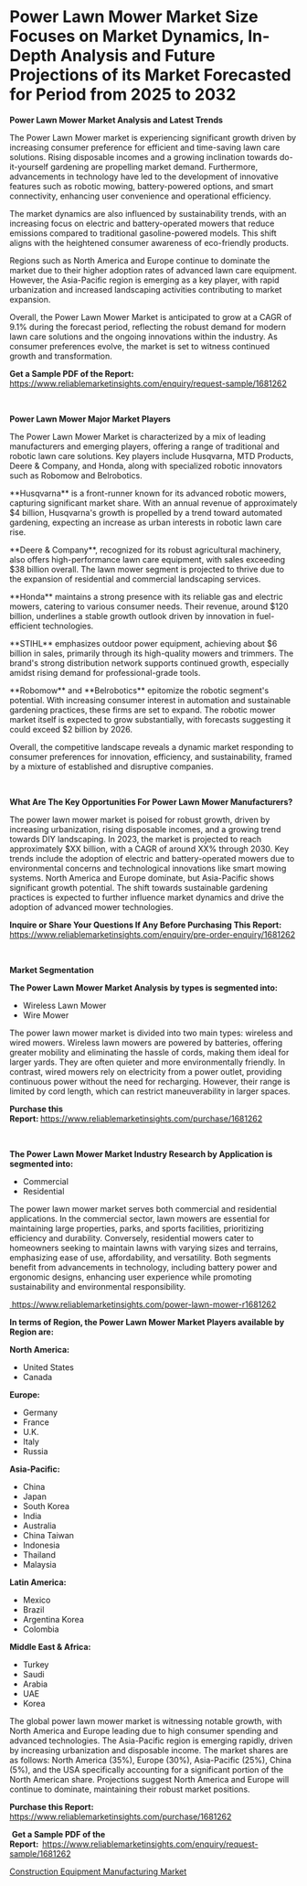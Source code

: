 <p><h1>Power Lawn Mower Market Size Focuses on Market Dynamics, In-Depth Analysis and Future Projections of its Market Forecasted for Period from 2025 to 2032</h1></p><p><strong>Power Lawn Mower Market Analysis and Latest Trends</strong></p>
<p><p>The Power Lawn Mower market is experiencing significant growth driven by increasing consumer preference for efficient and time-saving lawn care solutions. Rising disposable incomes and a growing inclination towards do-it-yourself gardening are propelling market demand. Furthermore, advancements in technology have led to the development of innovative features such as robotic mowing, battery-powered options, and smart connectivity, enhancing user convenience and operational efficiency.</p><p>The market dynamics are also influenced by sustainability trends, with an increasing focus on electric and battery-operated mowers that reduce emissions compared to traditional gasoline-powered models. This shift aligns with the heightened consumer awareness of eco-friendly products. </p><p>Regions such as North America and Europe continue to dominate the market due to their higher adoption rates of advanced lawn care equipment. However, the Asia-Pacific region is emerging as a key player, with rapid urbanization and increased landscaping activities contributing to market expansion.</p><p>Overall, the Power Lawn Mower Market is anticipated to grow at a CAGR of 9.1% during the forecast period, reflecting the robust demand for modern lawn care solutions and the ongoing innovations within the industry. As consumer preferences evolve, the market is set to witness continued growth and transformation.</p></p>
<p><strong>Get a Sample PDF of the Report:&nbsp;</strong> <a href="https://www.reliablemarketinsights.com/enquiry/request-sample/1681262?utm_campaign=2638&utm_medium=2&utm_source=Github&utm_content=ia&utm_term=22022025&utm_id=power-lawn-mower">https://www.reliablemarketinsights.com/enquiry/request-sample/1681262</a></p>
<p>&nbsp;</p>
<p><strong>Power Lawn Mower Major Market Players</strong></p>
<p><p>The Power Lawn Mower Market is characterized by a mix of leading manufacturers and emerging players, offering a range of traditional and robotic lawn care solutions. Key players include Husqvarna, MTD Products, Deere & Company, and Honda, along with specialized robotic innovators such as Robomow and Belrobotics.</p><p>**Husqvarna** is a front-runner known for its advanced robotic mowers, capturing significant market share. With an annual revenue of approximately $4 billion, Husqvarna's growth is propelled by a trend toward automated gardening, expecting an increase as urban interests in robotic lawn care rise.</p><p>**Deere & Company**, recognized for its robust agricultural machinery, also offers high-performance lawn care equipment, with sales exceeding $38 billion overall. The lawn mower segment is projected to thrive due to the expansion of residential and commercial landscaping services.</p><p>**Honda** maintains a strong presence with its reliable gas and electric mowers, catering to various consumer needs. Their revenue, around $120 billion, underlines a stable growth outlook driven by innovation in fuel-efficient technologies.</p><p>**STIHL** emphasizes outdoor power equipment, achieving about $6 billion in sales, primarily through its high-quality mowers and trimmers. The brand's strong distribution network supports continued growth, especially amidst rising demand for professional-grade tools.</p><p>**Robomow** and **Belrobotics** epitomize the robotic segment's potential. With increasing consumer interest in automation and sustainable gardening practices, these firms are set to expand. The robotic mower market itself is expected to grow substantially, with forecasts suggesting it could exceed $2 billion by 2026.</p><p>Overall, the competitive landscape reveals a dynamic market responding to consumer preferences for innovation, efficiency, and sustainability, framed by a mixture of established and disruptive companies.</p></p>
<p>&nbsp;</p>
<p><strong>What Are The Key Opportunities For Power Lawn Mower Manufacturers?</strong></p>
<p><p>The power lawn mower market is poised for robust growth, driven by increasing urbanization, rising disposable incomes, and a growing trend towards DIY landscaping. In 2023, the market is projected to reach approximately $XX billion, with a CAGR of around XX% through 2030. Key trends include the adoption of electric and battery-operated mowers due to environmental concerns and technological innovations like smart mowing systems. North America and Europe dominate, but Asia-Pacific shows significant growth potential. The shift towards sustainable gardening practices is expected to further influence market dynamics and drive the adoption of advanced mower technologies.</p></p>
<p><strong>Inquire or Share Your Questions If Any Before Purchasing This Report:</strong> <a href="https://www.reliablemarketinsights.com/enquiry/pre-order-enquiry/1681262?utm_campaign=2638&utm_medium=2&utm_source=Github&utm_content=ia&utm_term=22022025&utm_id=power-lawn-mower">https://www.reliablemarketinsights.com/enquiry/pre-order-enquiry/1681262</a></p>
<p>&nbsp;</p>
<p><strong>Market Segmentation</strong></p>
<p><strong>The Power Lawn Mower Market Analysis by types is segmented into:</strong></p>
<p><ul><li>Wireless Lawn Mower</li><li>Wire Mower</li></ul></p>
<p><p>The power lawn mower market is divided into two main types: wireless and wired mowers. Wireless lawn mowers are powered by batteries, offering greater mobility and eliminating the hassle of cords, making them ideal for larger yards. They are often quieter and more environmentally friendly. In contrast, wired mowers rely on electricity from a power outlet, providing continuous power without the need for recharging. However, their range is limited by cord length, which can restrict maneuverability in larger spaces.</p></p>
<p><strong>Purchase this Report:&nbsp;</strong><a href="https://www.reliablemarketinsights.com/purchase/1681262?utm_campaign=2638&utm_medium=2&utm_source=Github&utm_content=ia&utm_term=22022025&utm_id=power-lawn-mower">https://www.reliablemarketinsights.com/purchase/1681262</a></p>
<p>&nbsp;</p>
<p><strong>The Power Lawn Mower Market Industry Research by Application is segmented into:</strong></p>
<p><ul><li>Commercial</li><li>Residential</li></ul></p>
<p><p>The power lawn mower market serves both commercial and residential applications. In the commercial sector, lawn mowers are essential for maintaining large properties, parks, and sports facilities, prioritizing efficiency and durability. Conversely, residential mowers cater to homeowners seeking to maintain lawns with varying sizes and terrains, emphasizing ease of use, affordability, and versatility. Both segments benefit from advancements in technology, including battery power and ergonomic designs, enhancing user experience while promoting sustainability and environmental responsibility.</p></p>
<p><a href="https://www.reliablemarketinsights.com/power-lawn-mower-r1681262?utm_campaign=2638&utm_medium=2&utm_source=Github&utm_content=ia&utm_term=22022025&utm_id=power-lawn-mower">&nbsp;https://www.reliablemarketinsights.com/power-lawn-mower-r1681262</a></p>
<p><strong>In terms of Region, the Power Lawn Mower Market Players available by Region are:</strong></p>
<p>
    <p> <strong> North America: </strong>
        <ul>
            <li>United States</li>
            <li>Canada</li>
        </ul>
        </p> 
    <p> <strong> Europe: </strong>
        <ul>
            <li>Germany</li>
            <li>France</li>
            <li>U.K.</li>
            <li>Italy</li>
            <li>Russia</li>
        </ul>
        </p> 
    <p> <strong> Asia-Pacific: </strong>
        <ul>
            <li>China</li>
            <li>Japan</li>
            <li>South Korea</li>
            <li>India</li>
            <li>Australia</li>
            <li>China Taiwan</li>
            <li>Indonesia</li>
            <li>Thailand</li>
            <li>Malaysia</li>
        </ul>
        </p> 
    <p> <strong> Latin America: </strong>
        <ul>
            <li>Mexico</li>
            <li>Brazil</li>
            <li>Argentina Korea</li>
            <li>Colombia</li>
        </ul>
        </p> 
    <p> <strong> Middle East & Africa: </strong>
        <ul>
            <li>Turkey</li>
            <li>Saudi</li>
            <li>Arabia</li>
            <li>UAE</li>
            <li>Korea</li>
        </ul>
    </p>
    </p>
<p><p>The global power lawn mower market is witnessing notable growth, with North America and Europe leading due to high consumer spending and advanced technologies. The Asia-Pacific region is emerging rapidly, driven by increasing urbanization and disposable income. The market shares are as follows: North America (35%), Europe (30%), Asia-Pacific (25%), China (5%), and the USA specifically accounting for a significant portion of the North American share. Projections suggest North America and Europe will continue to dominate, maintaining their robust market positions.</p></p>
<p><strong>Purchase this Report: </strong><a href="https://www.reliablemarketinsights.com/purchase/1681262?utm_campaign=2638&utm_medium=2&utm_source=Github&utm_content=ia&utm_term=22022025&utm_id=power-lawn-mower">https://www.reliablemarketinsights.com/purchase/1681262</a></p>
<p>&nbsp;<strong>Get a Sample PDF of the Report:&nbsp;&nbsp;</strong><a href="https://www.reliablemarketinsights.com/enquiry/request-sample/1681262?utm_campaign=2638&utm_medium=2&utm_source=Github&utm_content=ia&utm_term=22022025&utm_id=power-lawn-mower">https://www.reliablemarketinsights.com/enquiry/request-sample/1681262</a></p>
<p><strong></strong></p>
<p><p><a href="https://github.com/anuellaruska/Market-Research-Report-List-1/blob/main/construction-equipment-manufacturing-market.md?utm_campaign=2638&utm_medium=2&utm_source=Github&utm_content=ia&utm_term=22022025&utm_id=power-lawn-mower">Construction Equipment Manufacturing Market</a></p></p>